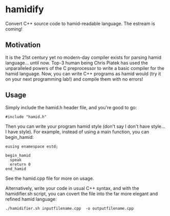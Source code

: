 hamidify
========

Convert C++ source code to hamid-readable language.
The estream is coming!

Motivation
----------
It is the 21st century yet no modern-day compiler exists for parsing hamid language... until now.
Top-3 human being Chris Piatek has used the unparalleled powers of the C preprocessor to write a basic compiler for the hamid language.
Now, you can write C++ programs as hamid would (try it on your next programming lab!) and compile them with no errors!
 
Usage
-----

Simply include the hamid.h header file, and you're good to go:
```
#include "hamid.h"
```
Then you can write your program hamid style (don't say I don't have style... I have style).
For example, instead of using a main function, you can begin_hamid:
```
eusing enamespace estd;

begin_hamid
  speak
  ereturn 0
end_hamid
```

See the hamid.cpp file for more on usage.

Alternatively, write your code in usual C++ syntax, and with the hamidifier.sh script,
you can covert the file into the far more elegant and refined hamid language:
```
./hamidifier.sh inputfilename.cpp  -o outputfilename.cpp
```

